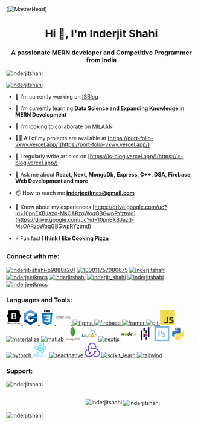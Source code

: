 [![MasterHead](https://drive.google.com/uc?id=1zqh_8dguVtpXr6hgnKZEr6ENNh1JgVIc)]
<h1 align="center">Hi 👋, I'm Inderjit Shahi</h1>
<h3 align="center">A passionate MERN developer and Competitive Programmer from India</h3>
<!-- <img align="right" alt="Profile" width="400" src="https://drive.google.com/uc?id=1zqh_8dguVtpXr6hgnKZEr6ENNh1JgVIc"> -->

<p align="left"> <img src="https://komarev.com/ghpvc/?username=inderjitshahi&label=Profile%20views&color=0e75b6&style=flat" alt="inderjitshahi" /> </p>

<p align="left"> <a href="https://github.com/ryo-ma/github-profile-trophy"><img src="https://github-profile-trophy.vercel.app/?username=inderjitshahi" alt="inderjitshahi" /></a> </p>

- 🔭 I’m currently working on [ISBlog](https://github.com/inderjitshahi/ISBlog)

- 🌱 I’m currently learning **Data Science and Expanding Knowledge in MERN Development**

- 👯 I’m looking to collaborate on [MILAAN](https://github.com/inderjitshahi/milaan)

- 👨‍💻 All of my projects are available at [https://port-folio-vxwv.vercel.app/](https://port-folio-vxwv.vercel.app/)

- 📝 I regularly write articles on [https://is-blog.vercel.app/](https://is-blog.vercel.app/)

- 💬 Ask me about **React, Next, MongoDb, Express, C++, DSA, Firebase, Web Development and more**

- 📫 How to reach me **inderjeetkncs@gmail.com**

- 📄 Know about my experiences [https://drive.google.com/uc?id=10pnEXBJazd-MsOARzoWoqGBGwpRYztmd](https://drive.google.com/uc?id=10pnEXBJazd-MsOARzoWoqGBGwpRYztmd)

- ⚡ Fun fact **I think I like Cooking Pizza**

<h3 align="left">Connect with me:</h3>
<p align="left">
<a href="https://linkedin.com/in/inderjit-shahi-b9880a201" target="blank"><img align="center" src="https://raw.githubusercontent.com/rahuldkjain/github-profile-readme-generator/master/src/images/icons/Social/linked-in-alt.svg" alt="inderjit-shahi-b9880a201" height="30" width="40" /></a>
<a href="https://fb.com/100011757080675" target="blank"><img align="center" src="https://raw.githubusercontent.com/rahuldkjain/github-profile-readme-generator/master/src/images/icons/Social/facebook.svg" alt="100011757080675" height="30" width="40" /></a>
<a href="https://instagram.com/inderjitshahi" target="blank"><img align="center" src="https://raw.githubusercontent.com/rahuldkjain/github-profile-readme-generator/master/src/images/icons/Social/instagram.svg" alt="inderjitshahi" height="30" width="40" /></a>
<a href="https://medium.com/inderjeetkmcs" target="blank"><img align="center" src="https://raw.githubusercontent.com/rahuldkjain/github-profile-readme-generator/master/src/images/icons/Social/medium.svg" alt="inderjeetkmcs" height="30" width="40" /></a>
<a href="https://www.codechef.com/users/inderjitshahi" target="blank"><img align="center" src="https://cdn.jsdelivr.net/npm/simple-icons@3.1.0/icons/codechef.svg" alt="inderjitshahi" height="30" width="40" /></a>
<a href="https://www.hackerrank.com/inderjit_shahi" target="blank"><img align="center" src="https://raw.githubusercontent.com/rahuldkjain/github-profile-readme-generator/master/src/images/icons/Social/hackerrank.svg" alt="inderjit_shahi" height="30" width="40" /></a>
<a href="https://www.leetcode.com/inderjitshahi" target="blank"><img align="center" src="https://raw.githubusercontent.com/rahuldkjain/github-profile-readme-generator/master/src/images/icons/Social/leet-code.svg" alt="inderjitshahi" height="30" width="40" /></a>
<a href="https://auth.geeksforgeeks.org/user/inderjeetkmcs" target="blank"><img align="center" src="https://raw.githubusercontent.com/rahuldkjain/github-profile-readme-generator/master/src/images/icons/Social/geeks-for-geeks.svg" alt="inderjeetkmcs" height="30" width="40" /></a>
</p>

<h3 align="left">Languages and Tools:</h3>
<p align="left"> <a href="https://getbootstrap.com" target="_blank" rel="noreferrer"> <img src="https://raw.githubusercontent.com/devicons/devicon/master/icons/bootstrap/bootstrap-plain-wordmark.svg" alt="bootstrap" width="40" height="40"/> </a> <a href="https://www.w3schools.com/cpp/" target="_blank" rel="noreferrer"> <img src="https://raw.githubusercontent.com/devicons/devicon/master/icons/cplusplus/cplusplus-original.svg" alt="cplusplus" width="40" height="40"/> </a> <a href="https://www.w3schools.com/css/" target="_blank" rel="noreferrer"> <img src="https://raw.githubusercontent.com/devicons/devicon/master/icons/css3/css3-original-wordmark.svg" alt="css3" width="40" height="40"/> </a> <a href="https://expressjs.com" target="_blank" rel="noreferrer"> <img src="https://raw.githubusercontent.com/devicons/devicon/master/icons/express/express-original-wordmark.svg" alt="express" width="40" height="40"/> </a> <a href="https://www.figma.com/" target="_blank" rel="noreferrer"> <img src="https://www.vectorlogo.zone/logos/figma/figma-icon.svg" alt="figma" width="40" height="40"/> </a> <a href="https://firebase.google.com/" target="_blank" rel="noreferrer"> <img src="https://www.vectorlogo.zone/logos/firebase/firebase-icon.svg" alt="firebase" width="40" height="40"/> </a> <a href="https://www.framer.com/" target="_blank" rel="noreferrer"> <img src="https://www.vectorlogo.zone/logos/framer/framer-icon.svg" alt="framer" width="40" height="40"/> </a> <a href="https://git-scm.com/" target="_blank" rel="noreferrer"> <img src="https://www.vectorlogo.zone/logos/git-scm/git-scm-icon.svg" alt="git" width="40" height="40"/> </a> <a href="https://developer.mozilla.org/en-US/docs/Web/JavaScript" target="_blank" rel="noreferrer"> <img src="https://raw.githubusercontent.com/devicons/devicon/master/icons/javascript/javascript-original.svg" alt="javascript" width="40" height="40"/> </a> <a href="https://materializecss.com/" target="_blank" rel="noreferrer"> <img src="https://raw.githubusercontent.com/prplx/svg-logos/5585531d45d294869c4eaab4d7cf2e9c167710a9/svg/materialize.svg" alt="materialize" width="40" height="40"/> </a> <a href="https://www.mathworks.com/" target="_blank" rel="noreferrer"> <img src="https://upload.wikimedia.org/wikipedia/commons/2/21/Matlab_Logo.png" alt="matlab" width="40" height="40"/> </a> <a href="https://www.mongodb.com/" target="_blank" rel="noreferrer"> <img src="https://raw.githubusercontent.com/devicons/devicon/master/icons/mongodb/mongodb-original-wordmark.svg" alt="mongodb" width="40" height="40"/> </a> <a href="https://www.mysql.com/" target="_blank" rel="noreferrer"> <img src="https://raw.githubusercontent.com/devicons/devicon/master/icons/mysql/mysql-original-wordmark.svg" alt="mysql" width="40" height="40"/> </a> <a href="https://nextjs.org/" target="_blank" rel="noreferrer"> <img src="https://cdn.worldvectorlogo.com/logos/nextjs-2.svg" alt="nextjs" width="40" height="40"/> </a> <a href="https://nodejs.org" target="_blank" rel="noreferrer"> <img src="https://raw.githubusercontent.com/devicons/devicon/master/icons/nodejs/nodejs-original-wordmark.svg" alt="nodejs" width="40" height="40"/> </a> <a href="https://pandas.pydata.org/" target="_blank" rel="noreferrer"> <img src="https://raw.githubusercontent.com/devicons/devicon/2ae2a900d2f041da66e950e4d48052658d850630/icons/pandas/pandas-original.svg" alt="pandas" width="40" height="40"/> </a> <a href="https://www.photoshop.com/en" target="_blank" rel="noreferrer"> <img src="https://raw.githubusercontent.com/devicons/devicon/master/icons/photoshop/photoshop-line.svg" alt="photoshop" width="40" height="40"/> </a> <a href="https://www.python.org" target="_blank" rel="noreferrer"> <img src="https://raw.githubusercontent.com/devicons/devicon/master/icons/python/python-original.svg" alt="python" width="40" height="40"/> </a> <a href="https://pytorch.org/" target="_blank" rel="noreferrer"> <img src="https://www.vectorlogo.zone/logos/pytorch/pytorch-icon.svg" alt="pytorch" width="40" height="40"/> </a> <a href="https://reactjs.org/" target="_blank" rel="noreferrer"> <img src="https://raw.githubusercontent.com/devicons/devicon/master/icons/react/react-original-wordmark.svg" alt="react" width="40" height="40"/> </a> <a href="https://reactnative.dev/" target="_blank" rel="noreferrer"> <img src="https://reactnative.dev/img/header_logo.svg" alt="reactnative" width="40" height="40"/> </a> <a href="https://redux.js.org" target="_blank" rel="noreferrer"> <img src="https://raw.githubusercontent.com/devicons/devicon/master/icons/redux/redux-original.svg" alt="redux" width="40" height="40"/> </a> <a href="https://scikit-learn.org/" target="_blank" rel="noreferrer"> <img src="https://upload.wikimedia.org/wikipedia/commons/0/05/Scikit_learn_logo_small.svg" alt="scikit_learn" width="40" height="40"/> </a> <a href="https://tailwindcss.com/" target="_blank" rel="noreferrer"> <img src="https://www.vectorlogo.zone/logos/tailwindcss/tailwindcss-icon.svg" alt="tailwind" width="40" height="40"/> </a> </p>

<h3 align="left">Support:</h3>
<p><a href="https://ko-fi.com/inderjitshahi"> <img align="left" src="https://cdn.ko-fi.com/cdn/kofi3.png?v=3" height="50" width="210" alt="inderjitshahi" /></a></p><br><br>

<p><img align="left" src="https://github-readme-stats.vercel.app/api/top-langs?username=inderjitshahi&show_icons=true&locale=en&layout=compact" alt="inderjitshahi" /></p>

<p>&nbsp;<img align="center" src="https://github-readme-stats.vercel.app/api?username=inderjitshahi&show_icons=true&locale=en" alt="inderjitshahi" /></p>

<p><img align="center" src="https://github-readme-streak-stats.herokuapp.com/?user=inderjitshahi&" alt="inderjitshahi" /></p>

